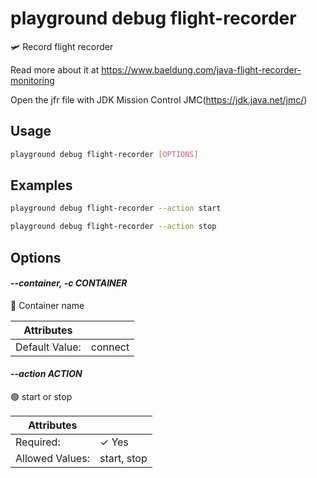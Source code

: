 # playground debug flight-recorder

🛩️ Record flight recorder  
  
Read more about it at https://www.baeldung.com/java-flight-recorder-monitoring  
  
Open the jfr file with JDK Mission Control JMC(https://jdk.java.net/jmc/)

## Usage

```bash
playground debug flight-recorder [OPTIONS]
```

## Examples

```bash
playground debug flight-recorder --action start
```

```bash
playground debug flight-recorder --action stop
```

## Options

#### *--container, -c CONTAINER*

🐳 Container name

| Attributes      | &nbsp;
|-----------------|-------------
| Default Value:  | connect

#### *--action ACTION*

🟢 start or stop

| Attributes      | &nbsp;
|-----------------|-------------
| Required:       | ✓ Yes
| Allowed Values: | start, stop


